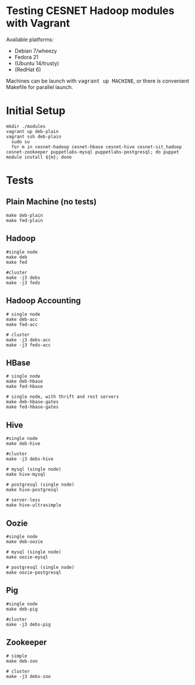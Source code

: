 # Testing CESNET Hadoop modules with Vagrant

Available platforms:

 * Debian 7/wheezy
 * Fedora 21
 * (Ubuntu 14/trusty)
 * (RedHat 6)

Machines can be launch with <tt>vagrant up MACHINE</tt>, or there is convenient Makefile for parallel launch.

# Initial Setup

    mkdir ./modules
    vagrant up deb-plain
    vagrant ssh deb-plain
      sudo su
      for m in cesnet-hadoop cesnet-hbase cesnet-hive cesnet-sit_hadoop cesnet-zookeeper puppetlabs-mysql puppetlabs-postgresql; do puppet module install ${m}; done

# Tests

## Plain Machine (no tests)
    make deb-plain
    make fed-plain

## Hadoop
    #single node
    make deb
    make fed

    #cluster
    make -j3 debs
    make -j3 feds

## Hadoop Accounting
    # single node
    make deb-acc
    make fed-acc

    # cluster
    make -j3 debs-acc
    make -j3 feds-acc

## HBase
    # single node
    make deb-hbase
    make fed-hbase

    # single node, with thrift and rest servers
    make deb-hbase-gates
    make fed-hbase-gates

## Hive
    #single node
    make deb-hive

    #cluster
    make -j3 debs-hive

    # mysql (single node)
    make hive-mysql

    # postgresql (single node)
    make hive-postgresql

    # server-less
    make hive-ultrasimple

## Oozie
    #single node
    make deb-oozie

    # mysql (single node)
    make oozie-mysql

    # postgresql (single node)
    make oozie-postgresql

## Pig
    #single node
    make deb-pig

    #cluster
    make -j3 debs-pig

## Zookeeper
    # simple
    make deb-zoo

    # cluster
    make -j3 debs-zoo
